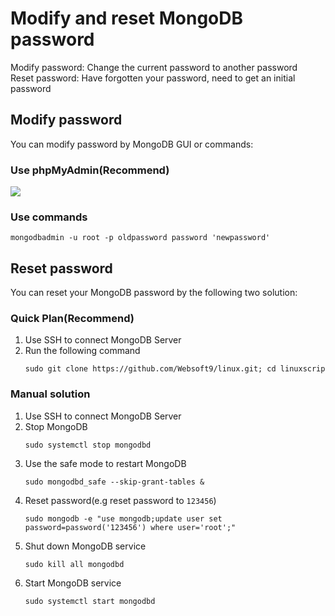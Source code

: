 # Modify and reset MongoDB password

Modify password: Change the current password to another password  
Reset password: Have forgotten your password, need to get an initial password

## Modify password

You can modify password by MongoDB GUI or commands:

### Use phpMyAdmin(Recommend) 

![](http://libs.websoft9.com/Websoft9/DocsPicture/zh/mongodb/websoft9-modifymongodbpw.gif)

### Use commands
```
mongodbadmin -u root -p oldpassword password 'newpassword' 
```

## Reset password

You can reset your MongoDB password by the following two solution:  

### Quick Plan(Recommend) 

1. Use SSH to connect MongoDB Server
2. Run the following command
   ```
   sudo git clone https://github.com/Websoft9/linux.git; cd linuxscript/Mysql\_ResetPasswd\_Script;sudo sh reset\_mongodb\_password.sh
   ```
### Manual solution

1. Use SSH to connect MongoDB Server
2. Stop MongoDB
   ~~~
   sudo systemctl stop mongodbd
   ~~~
3. Use the safe mode to restart MongoDB
   ~~~
   sudo mongodbd_safe --skip-grant-tables &
   ~~~
4. Reset password(e.g reset password to `123456`)
   ~~~
   sudo mongodb -e "use mongodb;update user set password=password('123456') where user='root';"
   ~~~
5. Shut down MongoDB service
   ~~~
   sudo kill all mongodbd
   ~~~ 
6. Start MongoDB service
   ~~~
   sudo systemctl start mongodbd
   ~~~